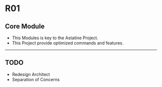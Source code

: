 # R01

## Core Module
- This Modules is key to the Astatine Project.
- This Project provide optimized commands and features.
---

## TODO
- Redesign Architect
- Separation of Concerns